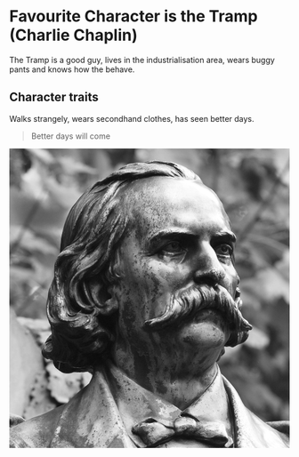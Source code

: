 # Favourite Character is the Tramp (Charlie Chaplin)
The Tramp is a good guy, lives in the industrialisation area, wears buggy pants and knows how the behave. 

## Character traits
Walks strangely, wears secondhand clothes, has seen better days.

> Better days will come

<img src="https://github.com/47UAU/47UAU.github.io/blob/master/P1.JPG"/>

